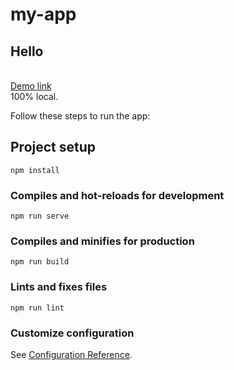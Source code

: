 # my-app

## Hello
<br>
<a href="https://demo-notes.netlify.app/">Demo link</a>
<br>
100% local.

Follow these steps to run the app:

## Project setup
```
npm install
```

### Compiles and hot-reloads for development
```
npm run serve
```

### Compiles and minifies for production
```
npm run build
```

### Lints and fixes files
```
npm run lint
```

### Customize configuration
See [Configuration Reference](https://cli.vuejs.org/config/).